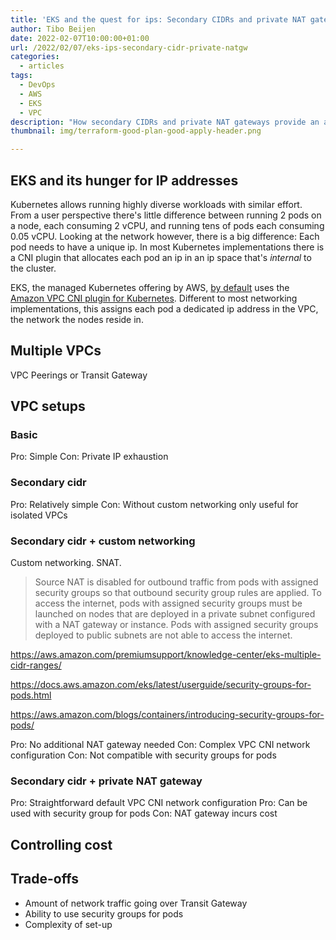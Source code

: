 ```yaml
---
title: 'EKS and the quest for ips: Secondary CIDRs and private NAT gateways'
author: Tibo Beijen
date: 2022-02-07T10:00:00+01:00
url: /2022/02/07/eks-ips-secondary-cidr-private-natgw
categories:
  - articles
tags:
  - DevOps
  - AWS
  - EKS
  - VPC
description: "How secondary CIDRs and private NAT gateways provide an alternative to custom networking, when needing to feed EKS routable ips in an enterprise multi-VPC set up."
thumbnail: img/terraform-good-plan-good-apply-header.png

---
```

## EKS and its hunger for IP addresses

Kubernetes allows running highly diverse workloads with similar effort. From a user perspective there's little difference between running 2 pods on a node, each consuming 2 vCPU, and running tens of pods each consuming 0.05 vCPU. Looking at the network however, there is a big difference: Each pod needs to have a unique ip. In most Kubernetes implementations there is a CNI plugin that allocates each pod an ip in an ip space that's _internal_ to the cluster. 

EKS, the managed Kubernetes offering by AWS, [by default](https://docs.aws.amazon.com/eks/latest/userguide/pod-networking.html) uses the [Amazon VPC CNI plugin for Kubernetes](https://github.com/aws/amazon-vpc-cni-k8s). Different to most networking implementations, this assigns each pod a dedicated ip address in the VPC, the network the nodes reside in.



## Multiple VPCs

VPC Peerings or Transit Gateway

## VPC setups

### Basic

Pro: Simple
Con: Private IP exhaustion

### Secondary cidr

Pro: Relatively simple
Con: Without custom networking only useful for isolated VPCs

### Secondary cidr + custom networking

Custom networking. SNAT.

> Source NAT is disabled for outbound traffic from pods with assigned security groups so that outbound security group rules are applied. To access the internet, pods with assigned security groups must be launched on nodes that are deployed in a private subnet configured with a NAT gateway or instance. Pods with assigned security groups deployed to public subnets are not able to access the internet.

https://aws.amazon.com/premiumsupport/knowledge-center/eks-multiple-cidr-ranges/


https://docs.aws.amazon.com/eks/latest/userguide/security-groups-for-pods.html

https://aws.amazon.com/blogs/containers/introducing-security-groups-for-pods/

Pro: No additional NAT gateway needed
Con: Complex VPC CNI network configuration
Con: Not compatible with security groups for pods

### Secondary cidr + private NAT gateway

Pro: Straightforward default VPC CNI network configuration
Pro: Can be used with security group for pods
Con: NAT gateway incurs cost

## Controlling cost



## Trade-offs

* Amount of network traffic going over Transit Gateway
* Ability to use security groups for pods
* Complexity of set-up

